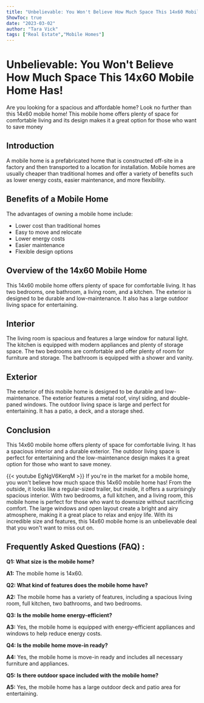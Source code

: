 ```yaml
---
title: "Unbelievable: You Won't Believe How Much Space This 14x60 Mobile Home Has!"
ShowToc: true 
date: "2023-03-02"
author: "Tara Vick" 
tags: ["Real Estate","Mobile Homes"]
---
```

# Unbelievable: You Won't Believe How Much Space This 14x60 Mobile Home Has! 

Are you looking for a spacious and affordable home? Look no further than this 14x60 mobile home! This mobile home offers plenty of space for comfortable living and its design makes it a great option for those who want to save money 

## Introduction 

A mobile home is a prefabricated home that is constructed off-site in a factory and then transported to a location for installation. Mobile homes are usually cheaper than traditional homes and offer a variety of benefits such as lower energy costs, easier maintenance, and more flexibility. 

## Benefits of a Mobile Home 

The advantages of owning a mobile home include: 
- Lower cost than traditional homes 
- Easy to move and relocate 
- Lower energy costs 
- Easier maintenance 
- Flexible design options 

## Overview of the 14x60 Mobile Home 

This 14x60 mobile home offers plenty of space for comfortable living. It has two bedrooms, one bathroom, a living room, and a kitchen. The exterior is designed to be durable and low-maintenance. It also has a large outdoor living space for entertaining. 

## Interior 

The living room is spacious and features a large window for natural light. The kitchen is equipped with modern appliances and plenty of storage space. The two bedrooms are comfortable and offer plenty of room for furniture and storage. The bathroom is equipped with a shower and vanity. 

## Exterior 

The exterior of this mobile home is designed to be durable and low-maintenance. The exterior features a metal roof, vinyl siding, and double-paned windows. The outdoor living space is large and perfect for entertaining. It has a patio, a deck, and a storage shed. 

## Conclusion 

This 14x60 mobile home offers plenty of space for comfortable living. It has a spacious interior and a durable exterior. The outdoor living space is perfect for entertaining and the low-maintenance design makes it a great option for those who want to save money.

{{< youtube EgNgV6KerqM >}} 
If you're in the market for a mobile home, you won't believe how much space this 14x60 mobile home has! From the outside, it looks like a regular-sized trailer, but inside, it offers a surprisingly spacious interior. With two bedrooms, a full kitchen, and a living room, this mobile home is perfect for those who want to downsize without sacrificing comfort. The large windows and open layout create a bright and airy atmosphere, making it a great place to relax and enjoy life. With its incredible size and features, this 14x60 mobile home is an unbelievable deal that you won't want to miss out on.

## Frequently Asked Questions (FAQ) :
**Q1: What size is the mobile home?**

**A1:** The mobile home is 14x60.

**Q2: What kind of features does the mobile home have?**

**A2:** The mobile home has a variety of features, including a spacious living room, full kitchen, two bathrooms, and two bedrooms.

**Q3: Is the mobile home energy-efficient?**

**A3:** Yes, the mobile home is equipped with energy-efficient appliances and windows to help reduce energy costs.

**Q4: Is the mobile home move-in ready?**

**A4:** Yes, the mobile home is move-in ready and includes all necessary furniture and appliances.

**Q5: Is there outdoor space included with the mobile home?**

**A5:** Yes, the mobile home has a large outdoor deck and patio area for entertaining.



